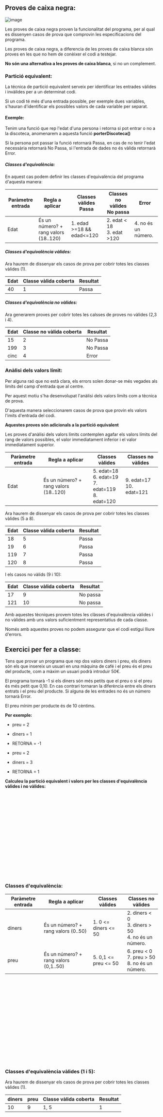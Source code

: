 ## Proves de caixa negra:

![image](https://user-images.githubusercontent.com/110727546/204654653-25f97c6c-fb51-4fbf-a311-4ab3553fde7e.png)

Les proves de caixa negra proven la funcionalitat del programa, per al qual es dissenyen casos de prova que comprovin les especificacions del programa.

Les proves de caixa negra, a diferencia de les proves de caixa blanca són proves en les que no hem de conèixer el codi a testejar.

**No són una alternativa a les proves de caixa blanca**, si no un complement.

### Partició equivalent:

La técnica de partició equivalent serveix per identificar les entrades vàlides i invàlides per a un determinat codi.

Si un codi té més d'una entrada possible, per exemple dues variables, s'hauran d'identificar els possibles valors de cada variable per separat.

#### Exemple:

Tenim una funció que rep l'edat d'una persona i retorna si pot entrar o no a la discoteca, anomenarem a aquesta funció **porterDiscoteca()**

Si la persona pot passar la funció retornarà Passa, en cas  de no tenir l'edat necessària retornarà No Passa, si l'entrada de dades no és vàlida retornarà Error.

##### Classes d'equivalència:

En aquest cas podem definir les classes d'equivalència del programa d'aquesta manera:

| Paràmetre entrada | Regla a aplicar | Classes vàlides Passa| Classes no vàlides No passa| Error |
| ----------- | ----------- | ----------- | ----------- | ----------- |
| Edat | És un número? + rang valors (18..120) | 1. edad >=18 && edad<=120| 2. edat < 18 <br> 3. edat >120 <br> |  4. no és un número.|

##### Classes d'equivalència vàlides:

Ara haurem de dissenyar els casos de prova per cobrir totes les classes vàlides (1).

| Edat | Classe vàlida coberta| Resultat |
| ----------- | ----------- | ----------- |
| 40 | 1 | Passa |

##### Classes d'equivalència no vàlides:

Ara generarem proves per cobrir totes les calsses de proves no vàlides (2,3 i 4).

| Edat | Classe no vàlida coberta| Resultat |
| ----------- | ----------- | ----------- |
| 15 | 2 | No Passa |
| 199 | 3 | No Passa |
| cinc | 4 | Error |


### Anàlisi dels valors límit:

Per alguna raó que no està clara, els errors solen donar-se més vegades als límits del camp d'entrada que al centre.

Per aquest motiu s'ha desenvolupat l'anàlisi dels valors límits com a tècnica de prova.

D'aquesta manera seleccionarem casos de prova que provin els valors l'imits d'entrada del codi.

**Aquestes proves són adicionals a la partició equivalent**

Les proves d'anàlisi dels valors límits contemplen agafar els valors límits del rang de valors possibles, el valor immediatament inferior i el valor immediatament superior.

| Paràmetre entrada | Regla a aplicar | Classes vàlides | Classes no vàlides |
| ----------- | ----------- | ----------- | ----------- |
| Edat | És un número? + rang valors (18..120) | 5. edat=18 <br> 6. edat=19 <br> 7. edat=119 <br> 8. edat=120  | 9. edat=17 <br> 10. edat=121|

Ara haurem de dissenyar els casos de prova per cobrir totes les classes vàlides (5 a 8).

| Edat | Classe vàlida coberta| Resultat |
| ----------- | ----------- | ----------- |
| 18 | 5 | Passa |
| 19 | 6 | Passa |
| 119 | 7 | Passa |
| 120| 8 | Passa |

I els casos no vàlids (9 i 10):

| Edat | Classe vàlida coberta| Resultat |
| ----------- | ----------- | ----------- |
| 17 | 9 | No passa |
| 121 | 10 | No passa |

Amb aquestes tècniques provem totes les clàsses d'equivalència vàlides i no vàlides amb uns valors suficientment representatius de cada classe.

Només amb aquestes proves no podem assegurar que el codi estigui lliure d'errors.

## Exercici per fer a classe:

Tens que provar un programa que rep dos valors diners i preu, els diners són els que insereix un usuari en una màquina de café i el preu és el preu del producte, com a màxim un usuari podrà introduir 50€.

El programa tornarà -1 si els diners són més petits que el preu o si el preu és més petit que 0,10. En cas contrari tornaran la diferència entre els diners entrats i el preu del producte. Si alguna de les entrades no és un número tornarà Error.

El preu mínim per producte és de 10 cèntims.

**Per exemple:**
- preu = 2
- diners = 1
- RETORNA = -1

- preu = 2
- diners = 3
- RETORNA = 1

**Calculeu la partició equivalent i valors per les classes d'equivalència vàlides i no vàlides:**

<br>
<br>
<br>
<br>
<br>
<br>
<br>
<br>

<br>
<br>
<br>
<br>
<br>
<br>
<br>
<br>

### Classes d'equivalència:

| Paràmetre entrada | Regla a aplicar | Classes vàlides | Classes no vàlides |
| ----------- | ----------- | ----------- | ----------- |
| diners | És un número? + rang valors (0..50) | 1. 0 <= diners <= 50 | 2. diners < 0 <br> 3. diners > 50 <br> 4. no és un número.|
| preu | És un número? + rang valors (0,1..50) | 5. 0,1 <= preu <= 50 | 6. preu < 0 <br> 7. preu > 50 <br> 8. no és un número.|

<br>
<br>
<br>
<br>
<br>
<br>
<br>
<br>

<br>
<br>
<br>
<br>
<br>
<br>
<br>
<br>

### Classes d'equivalència vàlides (1 i 5):

Ara haurem de dissenyar els casos de prova per cobrir totes les classes vàlides (1).

| diners | preu | Classe vàlida coberta| Resultat |
| ----------- | ----------- | ----------- | ----------- |
| 10 | 9 | 1, 5 | 1 |

<br>
<br>
<br>
<br>
<br>
<br>
<br>
<br>

<br>
<br>
<br>
<br>
<br>
<br>
<br>
<br>

### Classes d'equivalència no vàlides:

Ara generarem proves per cobrir totes les calsses de proves no vàlides (2 a 4 i 6 a 8).


| diners | preu | Classe vàlida coberta| Resultat |
| ----------- | ----------- | ----------- | ----------- |
| -10 | 11 | 2 | -1 |
| 60 | 2 | 3 | -1 |
| cinquanta | 4 | 3 | Error |
| 10 | -1 | 6 | -1 |
| 10 | 100 | 7 | -1 |
| 10 | sis | 8 | Error |


<br>
<br>
<br>
<br>
<br>
<br>
<br>
<br>

<br>
<br>
<br>
<br>
<br>
<br>
<br>
<br>

### Anàlisi dels valors límits:

| Paràmetre entrada | Regla a aplicar | Classes vàlides | Classes no vàlides |
| ----------- | ----------- | ----------- | ----------- |
| diners | És un número? + rang valors (0..50) | 9. diners = 0<br> 10. diners = 1<br> 11. diners = 50<br> 12. diners = 49 | 13. diners = -1 <br> 14. diners = 51 |
| preu | És un número? + rang valors (0,1..50) | 15. preu = 0,1<br> 16. preu = 1<br> 17. preu = 50<br> 18. preu = 49| 19. preu = -1<br> 20. preu = 51 |

Ara haurem de dissenyar els casos de prova per cobrir totes les classes vàlides (9 a 12 i 15 a 18).
<br>
<br>
<br>
<br>
<br>
<br>
<br>
<br>

<br>
<br>
<br>
<br>
<br>
<br>
<br>
<br>


| diners | preu | Classe vàlida coberta| Resultat |
| ----------- | ----------- | ----------- | ----------- |
| 0 | 5 | 9 | -1 |
| 1 | 5 | 10 | -1 |
| 50 | 5 | 11 | 45 |
| 49 | 5 | 12 | 44 |
| 10 | 0,1 | 15 | 9,90 |
| 10 | 1 | 16 | 9 |
| 10 | 50 | 17 | -1 |
| 10 | 49 | 18 | -1 |



I els casos no vàlids (13, 14, 19 i 20):

<br>
<br>
<br>
<br>
<br>
<br>
<br>
<br>

<br>
<br>
<br>
<br>
<br>
<br>
<br>
<br>

| diners | preu | Classe vàlida coberta| Resultat |
| ----------- | ----------- | ----------- | ----------- |
| -1 | 5 | 13 | -1 |
| 51 | 5 | 14 | -1 |
| 5 | -1 | 19 | -1 |
| 5 | 51 | 20 | -1 |
